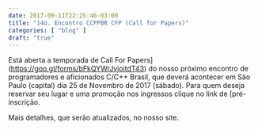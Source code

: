 ```yaml
---
date: 2017-09-11T22:25:46-03:00
title: "14o. Encontro CCPPBR CFP (Call for Papers)"
categories: [ "blog" ]
draft: "true"
---
```

Está aberta a temporada de Call For Papers](https://goo.gl/forms/bFkQYWrJvjoitdT43) do nosso próximo encontro de programadores e aficionados C/C++ Brasil, que deverá acontecer em São Paulo (capital) dia 25 de Novembro de 2017 (sábado). Para quem deseja reservar seu lugar e uma promoção nos ingressos clique no link de [pré-inscrição.

Mais detalhes, que serão atualizados, no nosso site.
